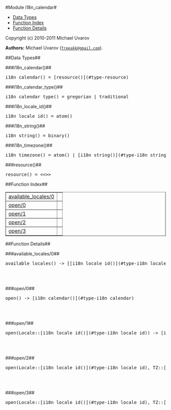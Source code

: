 

#Module i18n_calendar#
* [Data Types](#types)
* [Function Index](#index)
* [Function Details](#functions)






Copyright (c) 2010-2011 Michael Uvarov

__Authors:__ Michael Uvarov ([`freeakk@gmail.com`](mailto:freeakk@gmail.com)).
<a name="types"></a>

##Data Types##




###<a name="type-i18n_calendar">i18n_calendar()</a>##



<pre>i18n_calendar() = [resource()](#type-resource)</pre>



###<a name="type-i18n_calendar_type">i18n_calendar_type()</a>##



<pre>i18n_calendar_type() = gregorian | traditional</pre>



###<a name="type-i18n_locale_id">i18n_locale_id()</a>##



<pre>i18n_locale_id() = atom()</pre>



###<a name="type-i18n_string">i18n_string()</a>##



<pre>i18n_string() = binary()</pre>



###<a name="type-i18n_timezone">i18n_timezone()</a>##



<pre>i18n_timezone() = atom() | [i18n_string()](#type-i18n_string)</pre>



###<a name="type-resource">resource()</a>##



<pre>resource() = &lt;&lt;&gt;&gt;</pre>
<a name="index"></a>

##Function Index##


<table width="100%" border="1" cellspacing="0" cellpadding="2" summary="function index"><tr><td valign="top"><a href="#available_locales-0">available_locales/0</a></td><td></td></tr><tr><td valign="top"><a href="#open-0">open/0</a></td><td></td></tr><tr><td valign="top"><a href="#open-1">open/1</a></td><td></td></tr><tr><td valign="top"><a href="#open-2">open/2</a></td><td></td></tr><tr><td valign="top"><a href="#open-3">open/3</a></td><td></td></tr></table>


<a name="functions"></a>

##Function Details##

<a name="available_locales-0"></a>

###available_locales/0##




<pre>available_locales() -&gt; [[i18n_locale_id()](#type-i18n_locale_id)]</pre>
<br></br>


<a name="open-0"></a>

###open/0##




<pre>open() -&gt; [i18n_calendar()](#type-i18n_calendar)</pre>
<br></br>


<a name="open-1"></a>

###open/1##




<pre>open(Locale::[i18n_locale_id()](#type-i18n_locale_id)) -&gt; [i18n_calendar()](#type-i18n_calendar)</pre>
<br></br>


<a name="open-2"></a>

###open/2##




<pre>open(Locale::[i18n_locale_id()](#type-i18n_locale_id), TZ::[i18n_timezone()](#type-i18n_timezone)) -&gt; [i18n_calendar()](#type-i18n_calendar)</pre>
<br></br>


<a name="open-3"></a>

###open/3##




<pre>open(Locale::[i18n_locale_id()](#type-i18n_locale_id), TZ::[i18n_timezone()](#type-i18n_timezone), Type::[i18n_calendar_type()](#type-i18n_calendar_type)) -&gt; [i18n_calendar()](#type-i18n_calendar)</pre>
<br></br>


